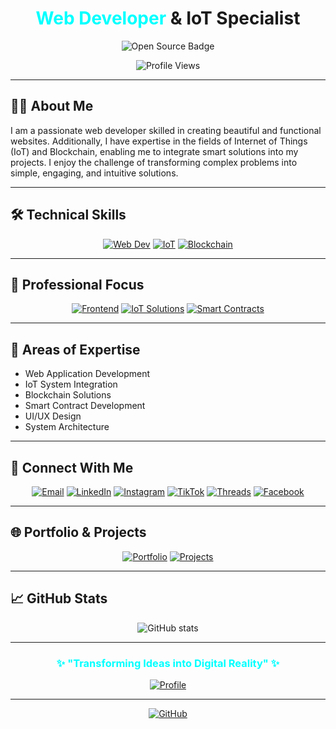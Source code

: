 <h1 align="center"><span style="color: aqua">Web Developer</span> & IoT Specialist</h1>

<p align="center">
  <img src="https://img.shields.io/badge/Open%20Source-Enthusiast-aqua?style=for-the-badge&logoColor=black" alt="Open Source Badge"/>
</p>

<div align="center">
  
![Profile Views](https://komarev.com/ghpvc/?username=YourGitHubUsername&color=aqua&style=flat)

</div>

---
## 👨‍💻 About Me
I am a passionate web developer skilled in creating beautiful and functional websites. Additionally, I have expertise in the fields of Internet of Things (IoT) and Blockchain, enabling me to integrate smart solutions into my projects. I enjoy the challenge of transforming complex problems into simple, engaging, and intuitive solutions.

---
## 🛠️ Technical Skills
<div align="center">

[![Web Dev](https://img.shields.io/badge/WEB-DEVELOPMENT-aqua?style=for-the-badge&logoColor=black)](#-)
[![IoT](https://img.shields.io/badge/INTERNET-OF%20THINGS-black?style=for-the-badge&logoColor=aqua)](#-)
[![Blockchain](https://img.shields.io/badge/BLOCKCHAIN-DEVELOPMENT-aqua?style=for-the-badge&logoColor=black)](#-)

</div>

---
## 💼 Professional Focus
<div align="center">

[![Frontend](https://img.shields.io/badge/Frontend-Development-aqua?style=flat-square&logoColor=black)](#-)
[![IoT Solutions](https://img.shields.io/badge/IoT-Solutions-black?style=flat-square&logoColor=aqua)](#-)
[![Smart Contracts](https://img.shields.io/badge/Smart-Contracts-aqua?style=flat-square&logoColor=black)](#-)

</div>

---
## 🌟 Areas of Expertise
- Web Application Development
- IoT System Integration
- Blockchain Solutions
- Smart Contract Development
- UI/UX Design
- System Architecture

---
## 📱 Connect With Me
<div align="center">
  
[![Email](https://img.shields.io/badge/Email-aqua?style=for-the-badge&logo=gmail&logoColor=black)](mailto:your.email@domain.com)
[![LinkedIn](https://img.shields.io/badge/LinkedIn-black?style=for-the-badge&logo=linkedin&logoColor=aqua)](https://linkedin.com/in/yourprofile)
[![Instagram](https://img.shields.io/badge/Instagram-aqua?style=for-the-badge&logo=instagram&logoColor=black)](https://instagram.com/yourprofile)
[![TikTok](https://img.shields.io/badge/TikTok-black?style=for-the-badge&logo=tiktok&logoColor=aqua)](https://tiktok.com/@yourprofile)
[![Threads](https://img.shields.io/badge/Threads-aqua?style=for-the-badge&logo=threads&logoColor=black)](https://threads.net/@yourprofile)
[![Facebook](https://img.shields.io/badge/Facebook-black?style=for-the-badge&logo=facebook&logoColor=aqua)](https://facebook.com/yourprofile)

</div>

---
## 🌐 Portfolio & Projects
<div align="center">

[![Portfolio](https://img.shields.io/badge/PORTFOLIO-WEBSITE-aqua?style=for-the-badge&logoColor=black)](#-)
[![Projects](https://img.shields.io/badge/GITHUB-PROJECTS-black?style=for-the-badge&logoColor=aqua)](https://github.com/YourGitHubUsername?tab=repositories)

</div>

---
## 📈 GitHub Stats
<div align="center">

![GitHub stats](https://github-readme-stats.vercel.app/api?username=YourGitHubUsername&show_icons=true&theme=dark&title_color=00ffff&icon_color=00ffff&text_color=ffffff)

</div>

---
<div align="center">
  
<h3><span style="color: aqua">✨ "Transforming Ideas into Digital Reality" ✨</span></h3>

[![Profile](https://img.shields.io/badge/Professional-Portfolio-aqua?style=for-the-badge&logoColor=black)](#-)

</div>

---
<div align="center">

[![GitHub](https://img.shields.io/github/followers/YourGitHubUsername?label=Follow&style=social)](https://github.com/YourGitHubUsername)

</div>

<!---
Vixsry/Vixsry is a ✨ special ✨ repository because its `README.md` appears on your GitHub profile.
You can click the Preview link to take a look at your changes.
--->